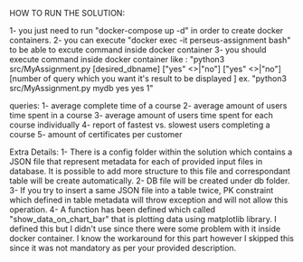
HOW TO RUN THE SOLUTION:

1- you just need to run "docker-compose up -d" in order to create docker containers.
2- you can execute "docker exec -it perseus-assignment bash" to be able to excute command inside docker container
3- you should execute command inside docker container like : "python3 src/MyAssignment.py [desired_dbname] ["yes" <<if you want to create tables for provided input files>>|"no"] ["yes" <<if you want to insert records into created tables>>|"no"] [number of query which you want it's result to be displayed ] ex. "python3 src/MyAssignment.py mydb yes yes 1"

queries:
  1- average complete time of a course
  2- average amount of users time spent in a course
  3- average amount of users time spent for each course individually
  4- report of fastest vs. slowest users completing a course
  5- amount of certificates per customer

Extra Details:
1- There is a config folder within the solution which contains a JSON file that represent metadata for each of provided input files in database. It is possible to add more structure to this file and correspondant table will be create automatically.
2- DB file will be created under db folder.
3- If you try to insert a same JSON file into a table twice, PK constraint which defined in table metadata will throw exception and will not allow this operation.
4- A function has been defined which called "show_data_on_chart_bar" that is plotting data using matplotlib library. I defined this but I didn't use since there were some problem with it inside docker container. I know the workaround for this part however I skipped this since it was not mandatory as per your provided description.


